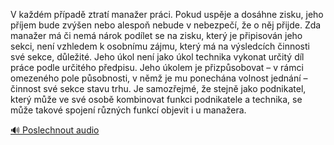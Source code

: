 
V každém případě ztratí manažer práci. Pokud uspěje a dosáhne zisku, jeho příjem bude zvýšen nebo alespoň nebude v nebezpečí, že o něj přijde. Zda manažer má či nemá nárok podílet se na zisku, který je připisován jeho sekci, není vzhledem k osobnímu zájmu, který má na výsledcích činnosti své sekce, důležité. Jeho úkol není jako úkol technika vykonat určitý díl práce podle určitého předpisu. Jeho úkolem je přizpůsobovat – v rámci omezeného pole působnosti, v němž je mu ponechána volnost jednání – činnost své sekce stavu trhu. Je samozřejmé, že stejně jako podnikatel, který může ve své osobě kombinovat funkci podnikatele a technika, se může takové spojení různých funkcí objevit i u manažera.

[🔊 Poslechnout audio](/data/7-paragraphs/audio/chapter_60/para_007-V-kadm-ppad-ztrat-manaer-prci-Pokud-uspj.mp3)
